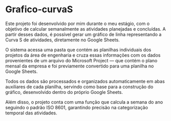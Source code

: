# Grafico-curvaS

Este projeto foi desenvolvido por mim durante o meu estágio, com o objetivo de calcular semanalmente as atividades planejadas e concluídas. A partir desses dados, é possível gerar um gráfico de linha representando a Curva S de atividades, diretamente no Google Sheets.

O sistema acessa uma pasta que contém as planilhas individuais dos projetos da área de engenharia e cruza essas informações com os dados provenientes de um arquivo do Microsoft Project — que contém o plano mensal da empresa e foi previamente convertido para uma planilha no Google Sheets.

Todos os dados são processados e organizados automaticamente em abas auxiliares de cada planilha, servindo como base para a construção do gráfico, desenvolvido dentro do próprio Google Sheets.

Além disso, o projeto conta com uma função que calcula a semana do ano seguindo o padrão ISO 8601, garantindo precisão na categorização temporal das atividades.